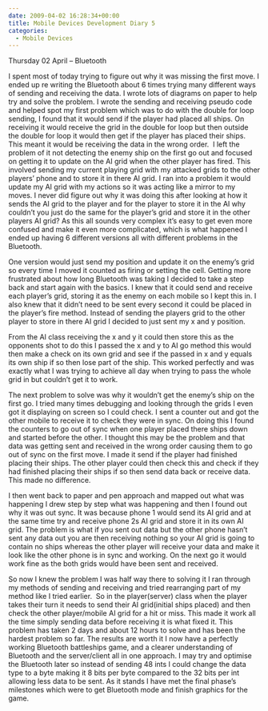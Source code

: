 ```yaml
---
date: 2009-04-02 16:28:34+00:00
title: Mobile Devices Development Diary 5
categories:
  - Mobile Devices
---
```


Thursday 02 April – Bluetooth

I spent most of today trying to figure out why it was missing the first move. I ended up re writing the Bluetooth about 6 times trying many different ways of sending and receiving the data. I wrote lots of diagrams on paper to help try and solve the problem. I wrote the sending and receiving pseudo code and helped spot my first problem which was to do with the double for loop sending, I found that it would send if the player had placed all ships. On receiving it would receive the grid in the double for loop but then outside the double for loop it would then get if the player has placed their ships. This meant it would be receiving the data in the wrong order.  I left the problem of it not detecting the enemy ship on the first go out and focused on getting it to update on the AI grid when the other player has fired. This involved sending my current playing grid with my attacked grids to the other players’ phone and to store it in there AI grid. I ran into a problem it would update my AI grid with my actions so it was acting like a mirror to my moves. I never did figure out why it was doing this after looking at how it sends the AI grid to the player and for the player to store it in the AI why couldn’t you just do the same for the player’s grid and store it in the other players AI grid? As this all sounds very complex it’s easy to get even more confused and make it even more complicated, which is what happened I ended up having 6 different versions all with different problems in the Bluetooth.

One version would just send my position and update it on the enemy’s grid so every time I moved it counted as firing or setting the cell. Getting more frustrated about how long Bluetooth was taking I decided to take a step back and start again with the basics. I knew that it could send and receive each player’s grid, storing it as the enemy on each mobile so I kept this in. I also knew that it didn’t need to be sent every second it could be placed in the player’s fire method. Instead of sending the players grid to the other player to store in there AI grid I decided to just sent my x and y position.

From the AI class receiving the x and y it could then store this as the opponents shot to do this I passed the x and y to AI go method this would then make a check on its own grid and see if the passed in x and y equals its own ship if so then lose part of the ship. This worked perfectly and was exactly what I was trying to achieve all day when trying to pass the whole grid in but couldn’t get it to work.

The next problem to solve was why it wouldn’t get the enemy’s ship on the first go. I tried many times debugging and looking through the grids I even got it displaying on screen so I could check. I sent a counter out and got the other mobile to receive it to check they were in sync. On doing this I found the counters to go out of sync when one player placed there ships down and started before the other. I thought this may be the problem and that data was getting sent and received in the wrong order causing them to go out of sync on the first move. I made it send if the player had finished placing their ships. The other player could then check this and check if they had finished placing their ships if so then send data back or receive data. This made no difference.

I then went back to paper and pen approach and mapped out what was happening I drew step by step what was happening and then I found out why it was out sync. It was because phone 1 would send its AI grid and at the same time try and receive phone 2s AI grid and store it in its own AI grid. The problem is what if you sent out data but the other phone hasn’t sent any data out you are then receiving nothing so your AI grid is going to contain no ships whereas the other player will receive your data and make it look like the other phone is in sync and working. On the next go it would work fine as the both grids would have been sent and received.

So now I knew the problem I was half way there to solving it I ran through my methods of sending and receiving and tried rearranging part of my method like I tried earlier.  So in the player(server) class when the player takes their turn it needs to send their AI grid(initial ships placed) and then check the other player/mobile AI grid for a hit or miss. This made it work all the time simply sending data before receiving it is what fixed it. This problem has taken 2 days and about 12 hours to solve and has been the hardest problem so far. The results are worth it I now have a perfectly working Bluetooth battleships game, and a clearer understanding of Bluetooth and the server/client all in one approach. I may try and optimise the Bluetooth later so instead of sending 48 ints I could change the data type to a byte making it 8 bits per byte compared to the 32 bits per int allowing less data to be sent. As it stands I have met the final phase’s milestones which were to get Bluetooth mode and finish graphics for the game.

